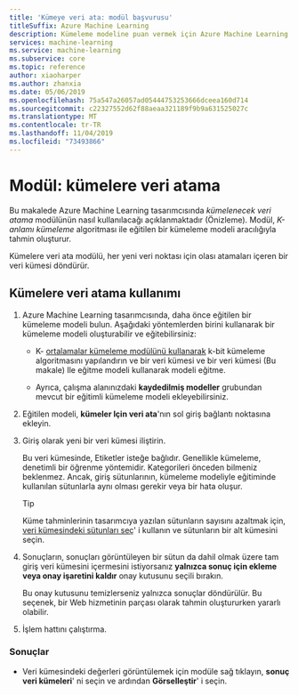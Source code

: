 ```yaml
---
title: 'Kümeye veri ata: modül başvurusu'
titleSuffix: Azure Machine Learning
description: Kümeleme modeline puan vermek için Azure Machine Learning ' de verileri kümeye ata modülünü kullanmayı öğrenin.
services: machine-learning
ms.service: machine-learning
ms.subservice: core
ms.topic: reference
author: xiaoharper
ms.author: zhanxia
ms.date: 05/06/2019
ms.openlocfilehash: 75a547a26057ad05444753253666dceea160d714
ms.sourcegitcommit: c22327552d62f88aeaa321189f9b9a631525027c
ms.translationtype: MT
ms.contentlocale: tr-TR
ms.lasthandoff: 11/04/2019
ms.locfileid: "73493866"
---
```

# <a name="module-assign-data-to-clusters"></a>Modül: kümelere veri atama

Bu makalede Azure Machine Learning tasarımcısında *kümelenecek veri atama* modülünün nasıl kullanılacağı açıklanmaktadır (Önizleme). Modül, *K-anlamı kümeleme* algoritması ile eğitilen bir kümeleme modeli aracılığıyla tahmin oluşturur.

Kümelere veri ata modülü, her yeni veri noktası için olası atamaları içeren bir veri kümesi döndürür. 


## <a name="how-to-use-assign-data-to-clusters"></a>Kümelere veri atama kullanımı
  
1. Azure Machine Learning tasarımcısında, daha önce eğitilen bir kümeleme modeli bulun. Aşağıdaki yöntemlerden birini kullanarak bir kümeleme modeli oluşturabilir ve eğitebilirsiniz:  
  
    - K- [ortalamalar kümeleme modülünü kullanarak](k-means-clustering.md) k-bit kümeleme algoritmasını yapılandırın ve bir veri kümesi ve bir veri kümesi (Bu makale) Ile eğitme modeli kullanarak modeli eğitme.  
  
    - Ayrıca, çalışma alanınızdaki **kaydedilmiş modeller** grubundan mevcut bir eğitimli kümeleme modeli ekleyebilirsiniz.

2. Eğitilen modeli, **kümeler Için veri ata**'nın sol giriş bağlantı noktasına ekleyin.  

3. Giriş olarak yeni bir veri kümesi iliştirin. 

   Bu veri kümesinde, Etiketler isteğe bağlıdır. Genellikle kümeleme, denetimli bir öğrenme yöntemidir. Kategorileri önceden bilmeniz beklenmez. Ancak, giriş sütunlarının, kümeleme modeliyle eğitiminde kullanılan sütunlarla aynı olması gerekir veya bir hata oluşur.

    > [!TIP]
    > Küme tahminlerinin tasarımcıya yazılan sütunların sayısını azaltmak için, [veri kümesindeki sütunları seç](select-columns-in-dataset.md)' i kullanın ve sütunların bir alt kümesini seçin. 
    
4. Sonuçların, sonuçları görüntüleyen bir sütun da dahil olmak üzere tam giriş veri kümesini içermesini istiyorsanız **yalnızca sonuç için ekleme veya onay işaretini kaldır** onay kutusunu seçili bırakın.
  
    Bu onay kutusunu temizlerseniz yalnızca sonuçlar döndürülür. Bu seçenek, bir Web hizmetinin parçası olarak tahmin oluştururken yararlı olabilir.
  
5.  İşlem hattını çalıştırma.  
  
### <a name="results"></a>Sonuçlar

+  Veri kümesindeki değerleri görüntülemek için modüle sağ tıklayın, **sonuç veri kümeleri**' ni seçin ve ardından **Görselleştir**' i seçin.

